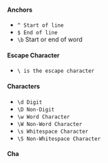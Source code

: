 #### Anchors
* `^ Start of line`
* `$ End of line`
* `\b` Start or end of word

#### Escape Character
* `\ is the escape character`

#### Characters
* `\d Digit`
* `\D Non-Digit`
* `\w Word Character`
* `\W Non-Word Character`
* `\s Whitespace Character`
* `\S Non-Whitespace Character`

#### Cha